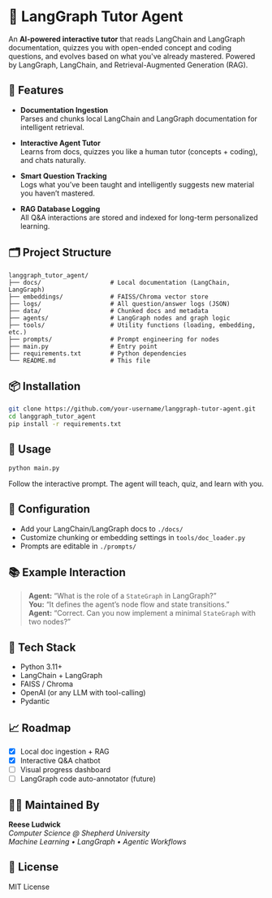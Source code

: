 # 🧠 LangGraph Tutor Agent

An **AI-powered interactive tutor** that reads LangChain and LangGraph documentation, quizzes you with open-ended concept and coding questions, and evolves based on what you've already mastered. Powered by LangGraph, LangChain, and Retrieval-Augmented Generation (RAG).

## 🚀 Features

- **Documentation Ingestion**  
  Parses and chunks local LangChain and LangGraph documentation for intelligent retrieval.

- **Interactive Agent Tutor**  
  Learns from docs, quizzes you like a human tutor (concepts + coding), and chats naturally.

- **Smart Question Tracking**  
  Logs what you’ve been taught and intelligently suggests new material you haven’t mastered.

- **RAG Database Logging**  
  All Q&A interactions are stored and indexed for long-term personalized learning.

## 🗂️ Project Structure

```
langgraph_tutor_agent/
├── docs/                   # Local documentation (LangChain, LangGraph)
├── embeddings/             # FAISS/Chroma vector store
├── logs/                   # All question/answer logs (JSON)
├── data/                   # Chunked docs and metadata
├── agents/                 # LangGraph nodes and graph logic
├── tools/                  # Utility functions (loading, embedding, etc.)
├── prompts/                # Prompt engineering for nodes
├── main.py                 # Entry point
├── requirements.txt        # Python dependencies
└── README.md               # This file
```

## 📦 Installation

```bash
git clone https://github.com/your-username/langgraph-tutor-agent.git
cd langgraph_tutor_agent
pip install -r requirements.txt
```

## 🧪 Usage

```bash
python main.py
```

Follow the interactive prompt. The agent will teach, quiz, and learn with you.

## 🔧 Configuration

- Add your LangChain/LangGraph docs to `./docs/`
- Customize chunking or embedding settings in `tools/doc_loader.py`
- Prompts are editable in `./prompts/`

## 📚 Example Interaction

> **Agent:** “What is the role of a `StateGraph` in LangGraph?”  
> **You:** “It defines the agent’s node flow and state transitions.”  
> **Agent:** “Correct. Can you now implement a minimal `StateGraph` with two nodes?”

## 🧠 Tech Stack

- Python 3.11+
- LangChain + LangGraph
- FAISS / Chroma
- OpenAI (or any LLM with tool-calling)
- Pydantic

## 📈 Roadmap

- [x] Local doc ingestion + RAG
- [x] Interactive Q&A chatbot
- [ ] Visual progress dashboard
- [ ] LangGraph code auto-annotator (future)

## 🧑‍💻 Maintained By

**Reese Ludwick**  
_Computer Science @ Shepherd University_  
_Machine Learning • LangGraph • Agentic Workflows_

## 📄 License

MIT License
